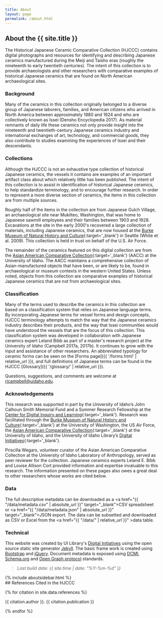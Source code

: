 ```yaml
---
title: About
layout: page
permalink: /about.html
---
```

<div markdown="1" class="row">
<div markdown="1" class="col-md-8"><div markdown="1" class="py-3 px-4">

## About the {{ site.title }}

The Historical Japanese Ceramic Comparative Collection (HJCCC) contains digital photographs and resources for identifying and describing Japanese ceramics manufactured during the Meiji and Taisho eras (roughly the nineteenth to early twentieth centuries). The intent of this collection is to provide archaeologists and other researchers with comparative examples of historical Japanese ceramics that are found on North American archaeological sites.

### Background

Many of the ceramics in this collection originally belonged to a diverse group of Japanese laborers, families, and American citizens who arrived in North America between approximately 1880 and 1924 and who are collectively known as Issei (Densho Encyclopedia 2017). As material remnants of daily life these ceramics not only provide insight into the nineteenth and twentieth-century Japanese ceramics industry and international exchanges of art, technology, and commercial goods, they also contribute to studies examining the experiences of Issei and their descendants.  

### Collections

Although the HJCCC is not an exhaustive type collection of historical Japanese ceramics, the vessels it contains are examples of an important artifact class about which relatively little has been published. The intent of this collection is to assist in identification of historical Japanese ceramics, to help standardize terminology, and to encourage further research. In order to represent a more diverse section of ceramics, the items in this collection are from multiple sources. 

Roughly half of the items in the collection are from Japanese Gulch Village, an archaeological site near Mukilteo, Washington, that was home to Japanese sawmill employees and their families between 1903 and 1928. Excavations at the site in the early 2000's recovered a large collection of materials, including Japanese ceramics, that are now housed at the [Burke Museum of Natural History and Culture](http://www.burkemuseum.org/){:target='_blank'} in Seattle (White et al. 2009). This collection is held in trust on behalf of the U.S. Air Force. 

The remainder of the ceramics featured on this digital collection are from the [Asian American Comparative Collection](http://webpages.uidaho.edu/aacc/){:target='_blank'} (AACC) at the University of Idaho. The AACC maintains a comprehensive collection of Asian-manufactured objects that have been, or are likely to be, found in archaeological or museum contexts in the western United States. Unless noted, objects from this collection are comparative examples of historical Japanese ceramics that are not from archaeological sites. 

### Classification

Many of the terms used to describe the ceramics in this collection are based on a classification system that relies on Japanese language terms. By incorporating Japanese terms for vessel forms and design concepts, HJCCC terminology attempts to match the way that the Japanese ceramics industry describes their products, and the way that Issei communities would have understood the vessels that are the focus of this collection. This classification system was developed in collaboration with Japanese ceramics expert Leland Bibb as part of a master's research project at the University of Idaho (Campbell 2017a, 2017b). It continues to grow with the input and assistance of other researchers. An abbreviated typology for ceramic forms can be seen on the [Forms page]({{ '/forms.html' | relative_url }}), and full definitions of Japanese terms can be found in the HJCCC [Glossary]({{ '/glossary/' | relative_url }}). 

Questions, suggestions, and comments are welcome at rjcampbell@uidaho.edu.

### Acknowledgements

This research was supported in part by the University of Idaho’s John Calhoun Smith Memorial Fund and a Summer Research Fellowship at the [Center for Digital Inquiry and Learning](https://cdil.lib.uidaho.edu/){:target='_blank'}. Research was facilitated through the [Burke Museum of Natural History and Culture](http://www.burkemuseum.org/){:target='_blank'} at the University of Washington, the US Air Force, the [Asian American Comparative Collection](http://webpages.uidaho.edu/aacc/){:target='_blank'} at the University of Idaho, and the University of Idaho Library’s [Digital Initiatives](https://www.lib.uidaho.edu/digital/about.html){:target='_blank'}. 

Priscilla Wegars, volunteer curator of the Asian American Comparative Collection at the University of Idaho Laboratory of Anthropology, served as peer reviewer for the collection. 
Japanese ceramics experts Leland E. Bibb and Louise Allison Cort provided information and expertise invaluable to this research. 
The information presented on these pages also owes a great deal to other researchers whose works are cited below. 

### Data

The full descriptive metadata can be downloaded as a <a href="{{ "/data/metadata.csv" | absolute_url }}" target="_blank">CSV spreadsheet</a> or <a href="{{ "/data/metadata.json" | absolute_url }}" target="_blank">JSON</a> export.
The data can be subsetted and downloaded as CSV or Excel from the <a href="{{ "/data/" | relative_url }}" >data table</a>.

### Technical

This website was created by UI Library's [Digital Initiatives](https://www.lib.uidaho.edu/digital/) using the open source static site generator [Jekyll](https://jekyllrb.com/).
The basic frame work is created using [Bootstrap](https://getbootstrap.com/) and [jQuery](https://jquery.com/).
Document metadata is exposed using [DCMI](http://dublincore.org/), [Schema.org](http://schema.org) and [Open Graph protocol](http://ogp.me/) standards.

> *Last build date: {{ site.time | date: "%Y-%m-%d" }}*


</div></div>
{% include aboutsidebar.html %}
</div><div markdown="1" class="row">
<div markdown="1" class="col-md-12">
## References Cited in the HJCCC

{% for citation in site.data.references %}
<p class="hangingindent">{{ citation.author }}. {{ citation.publication }}</p>
{% endfor %}</div></div></div>

